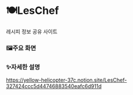 # 🍽LesChef
레시피 정보 공유 사이트

### 🖼️주요 화면


### ✨자세한 설명
https://yellow-helicopter-37c.notion.site/LesChef-327424ccc5d44746883540eafc6d911d
